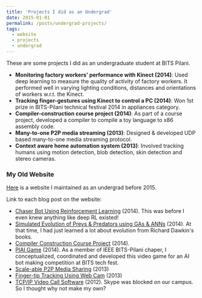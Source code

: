 ```yaml
---
title: 'Projects I did as an Undergrad'
date: 2015-01-01
permalink: /posts/undergrad-projects/
tags:
  - website
  - projects
  - undergrad
---
```


These are some projects I did as an undergraduate student at BITS Pilani.

- **Monitoring factory workers' performance with Kinect (2014)**: Used deep learning to measure the quality of activity of factory workers. It performed well in varying lighting conditions, distances and orientations of workers w.r.t. the Kinect.
- **Tracking finger-gestures using Kinect to control a PC (2014)**: Won 1st prize in BITS-Pilani technical festival 2014 in appliances category.
- **Compiler-construction course project (2014)**: As part of a course project, developed a compiler to compile a toy language to x86 assembly code.
- **Many-to-one P2P media streaming (2013)**: Designed & developed UDP based many-to-one media streaming protocol.
- **Context aware home automation system (2013)**: Involved tracking humans using motion detection, blob detection, skin detection and stereo cameras.


### My Old Website

[Here](https://abhinavcodes.wordpress.com/) is a website I maintained as an undergrad before 2015.

Link to each blog post on the website:
- [Chaser Bot Using Reinforcement Learning](https://abhinavcodes.wordpress.com/2014/08/02/chaser-bot-using-reinforcement-learning/) (2014). This was before I even knew anything like deep RL existed!
- [Simulated Evolution of Preys & Predators using GAs & ANNs](https://abhinavcodes.wordpress.com/2014/07/29/simulated-evolution-of-preys-predators-using-gas-nns/) (2014). At that time, I had just learned a lot about evolution from Richard Dawkin's books.
- [Compiler Construction Course Project](https://abhinavcodes.wordpress.com/2014/05/20/compiler-construction-project/) (2014).
- [PlAI Game](https://abhinavcodes.wordpress.com/2014/04/01/plai-game/) (2014). As a member of IEEE BITS-Pilani chaper, I conceptualized, coordinated and developed this video game for an AI bot making competition at BITS tech fest.
- [Scale-able P2P Media Sharing](https://abhinavcodes.wordpress.com/2013/12/20/scale-able-p2p-media-sharing/) (2013)
- [Finger-tip Tracking Using Web Cam](https://abhinavcodes.wordpress.com/2013/03/02/finger-tip-tracking-using-web-cam/) (2013)
- [TCP/IP Video Call Software](https://abhinavcodes.wordpress.com/2012/12/01/tcpip-video-call-software/) (2012). Skype was blocked on our campus. So I thought why not make my own?

